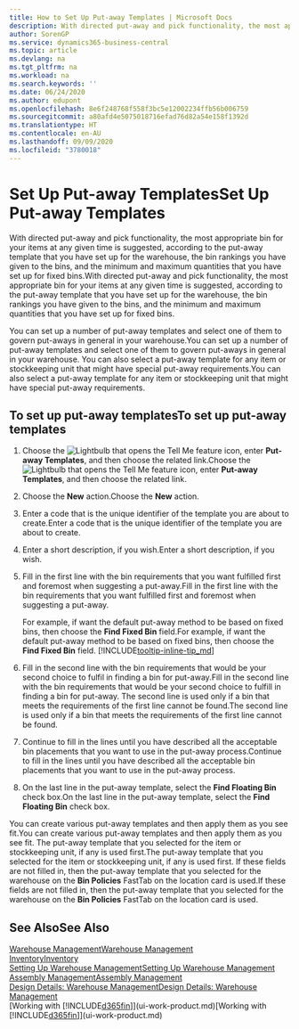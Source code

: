 ```yaml
---
title: How to Set Up Put-away Templates | Microsoft Docs
description: With directed put-away and pick functionality, the most appropriate bin for your items at any given time is suggested, according to the put-away template that you have set up for the warehouse, the bin rankings you have given to the bins, and the minimum and maximum quantities that you have set up for fixed bins.
author: SorenGP
ms.service: dynamics365-business-central
ms.topic: article
ms.devlang: na
ms.tgt_pltfrm: na
ms.workload: na
ms.search.keywords: ''
ms.date: 06/24/2020
ms.author: edupont
ms.openlocfilehash: 8e6f248768f558f3bc5e12002234ffb56b006759
ms.sourcegitcommit: a80afd4e5075018716efad76d82a54e158f1392d
ms.translationtype: HT
ms.contentlocale: en-AU
ms.lasthandoff: 09/09/2020
ms.locfileid: "3780018"
---
```

# <a name="set-up-put-away-templates"></a><span data-ttu-id="b14d7-103">Set Up Put-away Templates</span><span class="sxs-lookup"><span data-stu-id="b14d7-103">Set Up Put-away Templates</span></span>

<span data-ttu-id="b14d7-104">With directed put-away and pick functionality, the most appropriate bin for your items at any given time is suggested, according to the put-away template that you have set up for the warehouse, the bin rankings you have given to the bins, and the minimum and maximum quantities that you have set up for fixed bins.</span><span class="sxs-lookup"><span data-stu-id="b14d7-104">With directed put-away and pick functionality, the most appropriate bin for your items at any given time is suggested, according to the put-away template that you have set up for the warehouse, the bin rankings you have given to the bins, and the minimum and maximum quantities that you have set up for fixed bins.</span></span>  

<span data-ttu-id="b14d7-105">You can set up a number of put-away templates and select one of them to govern put-aways in general in your warehouse.</span><span class="sxs-lookup"><span data-stu-id="b14d7-105">You can set up a number of put-away templates and select one of them to govern put-aways in general in your warehouse.</span></span> <span data-ttu-id="b14d7-106">You can also select a put-away template for any item or stockkeeping unit that might have special put-away requirements.</span><span class="sxs-lookup"><span data-stu-id="b14d7-106">You can also select a put-away template for any item or stockkeeping unit that might have special put-away requirements.</span></span>  

## <a name="to-set-up-put-away-templates"></a><span data-ttu-id="b14d7-107">To set up put-away templates</span><span class="sxs-lookup"><span data-stu-id="b14d7-107">To set up put-away templates</span></span>

1. <span data-ttu-id="b14d7-108">Choose the ![Lightbulb that opens the Tell Me feature](media/ui-search/search_small.png "Tell me what you want to do") icon, enter **Put-away Templates**, and then choose the related link.</span><span class="sxs-lookup"><span data-stu-id="b14d7-108">Choose the ![Lightbulb that opens the Tell Me feature](media/ui-search/search_small.png "Tell me what you want to do") icon, enter **Put-away Templates**, and then choose the related link.</span></span>  
2. <span data-ttu-id="b14d7-109">Choose the **New** action.</span><span class="sxs-lookup"><span data-stu-id="b14d7-109">Choose the **New** action.</span></span>  
3. <span data-ttu-id="b14d7-110">Enter a code that is the unique identifier of the template you are about to create.</span><span class="sxs-lookup"><span data-stu-id="b14d7-110">Enter a code that is the unique identifier of the template you are about to create.</span></span>  
4. <span data-ttu-id="b14d7-111">Enter a short description, if you wish.</span><span class="sxs-lookup"><span data-stu-id="b14d7-111">Enter a short description, if you wish.</span></span>  
5. <span data-ttu-id="b14d7-112">Fill in the first line with the bin requirements that you want fulfilled first and foremost when suggesting a put-away.</span><span class="sxs-lookup"><span data-stu-id="b14d7-112">Fill in the first line with the bin requirements that you want fulfilled first and foremost when suggesting a put-away.</span></span>

    <span data-ttu-id="b14d7-113">For example, if want the default put-away method to be based on fixed bins, then choose the **Find Fixed Bin** field.</span><span class="sxs-lookup"><span data-stu-id="b14d7-113">For example, if want the default put-away method to be based on fixed bins, then choose the **Find Fixed Bin** field.</span></span> [!INCLUDE[tooltip-inline-tip_md](includes/tooltip-inline-tip_md.md)]  
6. <span data-ttu-id="b14d7-114">Fill in the second line with the bin requirements that would be your second choice to fulfil in finding a bin for put-away.</span><span class="sxs-lookup"><span data-stu-id="b14d7-114">Fill in the second line with the bin requirements that would be your second choice to fulfill in finding a bin for put-away.</span></span> <span data-ttu-id="b14d7-115">The second line is used only if a bin that meets the requirements of the first line cannot be found.</span><span class="sxs-lookup"><span data-stu-id="b14d7-115">The second line is used only if a bin that meets the requirements of the first line cannot be found.</span></span>  
7. <span data-ttu-id="b14d7-116">Continue to fill in the lines until you have described all the acceptable bin placements that you want to use in the put-away process.</span><span class="sxs-lookup"><span data-stu-id="b14d7-116">Continue to fill in the lines until you have described all the acceptable bin placements that you want to use in the put-away process.</span></span>  
8. <span data-ttu-id="b14d7-117">On the last line in the put-away template, select the **Find Floating Bin** check box.</span><span class="sxs-lookup"><span data-stu-id="b14d7-117">On the last line in the put-away template, select the **Find Floating Bin** check box.</span></span>  

<span data-ttu-id="b14d7-118">You can create various put-away templates and then apply them as you see fit.</span><span class="sxs-lookup"><span data-stu-id="b14d7-118">You can create various put-away templates and then apply them as you see fit.</span></span> <span data-ttu-id="b14d7-119">The put-away template that you selected for the item or stockkeeping unit, if any is used first.</span><span class="sxs-lookup"><span data-stu-id="b14d7-119">The put-away template that you selected for the item or stockkeeping unit, if any is used first.</span></span> <span data-ttu-id="b14d7-120">If these fields are not filled in, then the put-away template that you selected for the warehouse on the **Bin Policies** FastTab on the location card is used.</span><span class="sxs-lookup"><span data-stu-id="b14d7-120">If these fields are not filled in, then the put-away template that you selected for the warehouse on the **Bin Policies** FastTab on the location card is used.</span></span>  

## <a name="see-also"></a><span data-ttu-id="b14d7-121">See Also</span><span class="sxs-lookup"><span data-stu-id="b14d7-121">See Also</span></span>

[<span data-ttu-id="b14d7-122">Warehouse Management</span><span class="sxs-lookup"><span data-stu-id="b14d7-122">Warehouse Management</span></span>](warehouse-manage-warehouse.md)  
[<span data-ttu-id="b14d7-123">Inventory</span><span class="sxs-lookup"><span data-stu-id="b14d7-123">Inventory</span></span>](inventory-manage-inventory.md)  
[<span data-ttu-id="b14d7-124">Setting Up Warehouse Management</span><span class="sxs-lookup"><span data-stu-id="b14d7-124">Setting Up Warehouse Management</span></span>](warehouse-setup-warehouse.md)  
[<span data-ttu-id="b14d7-125">Assembly Management</span><span class="sxs-lookup"><span data-stu-id="b14d7-125">Assembly Management</span></span>](assembly-assemble-items.md)  
[<span data-ttu-id="b14d7-126">Design Details: Warehouse Management</span><span class="sxs-lookup"><span data-stu-id="b14d7-126">Design Details: Warehouse Management</span></span>](design-details-warehouse-management.md)  
<span data-ttu-id="b14d7-127">[Working with [!INCLUDE[d365fin](includes/d365fin_md.md)]](ui-work-product.md)</span><span class="sxs-lookup"><span data-stu-id="b14d7-127">[Working with [!INCLUDE[d365fin](includes/d365fin_md.md)]](ui-work-product.md)</span></span>  
